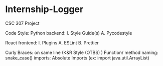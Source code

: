 # Internship-Logger
CSC 307 Project 

Code Style:
Python backend: 
I. Style Guide(s)
  A. Pycodestyle 

React frontend:
I. Plugins
  A. ESLint
  B. Prettier

Curly Braces: on same line (K&R Style (OTBS) )
Function/ method naming: snake_case()
imports: Absolute Imports (ex: import java.util.ArrayList)
